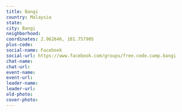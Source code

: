 ```yaml
---
title: Bangi
country: Malaysia
state: 
city: Bangi
neighborhood: 
coordinates: 2.962646, 101.757905
plus-code:
social-name: Facebook
social-url: https://www.facebook.com/groups/free.code.camp.bangi
chat-name:
chat-url:
event-name:
event-url:
leader-name:
leader-url:
old-photo: 
cover-photo:
---
```

